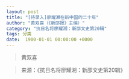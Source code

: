 ```yaml
---
layout: post
title: "[待录入]廖耀湘在新中国的二十年"
author: "黄双喜（《新邵报》主编）"
category: "抗日名将廖耀湘：新邵文史第20辑"
tags: 分类
date:  1900-01-01 00:00:00 +0000
---
```

> 黄双喜


> 来源：《抗日名将廖耀湘：新邵文史第20辑》